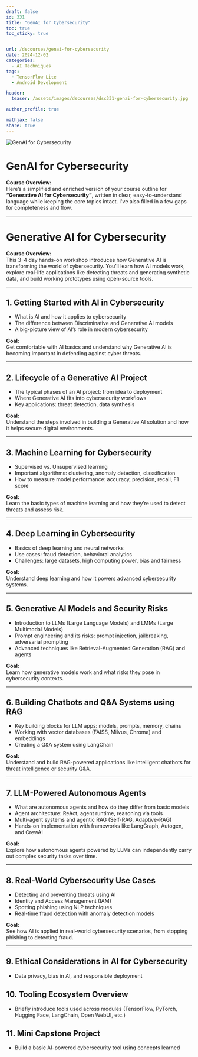 ```yaml
---
draft: false
id: 331    
title: "GenAI for Cybersecurity"
toc: true
toc_sticky: true


url: /dscourses/genai-for-cybersecurity
date: 2024-12-02
categories:
  - AI Techniques
tags: 
  - TensorFlow Lite
  - Android Development

header:
  teaser: /assets/images/dscourses/dsc331-genai-for-cybersecurity.jpg

author_profile: true

mathjax: false
share: true
---
```


![GenAI for Cybersecurity](/assets/images/dscourses/dsc331-genai-for-cybersecurity.jpg)

# GenAI for Cybersecurity

**Course Overview:**  
Here’s a simplified and enriched version of your course outline for **“Generative AI for Cybersecurity”**, written in clear, easy-to-understand language while keeping the core topics intact. I've also filled in a few gaps for completeness and flow.

---

# Generative AI for Cybersecurity

**Course Overview:**  
This 3–4 day hands-on workshop introduces how Generative AI is transforming the world of cybersecurity. You’ll learn how AI models work, explore real-life applications like detecting threats and generating synthetic data, and build working prototypes using open-source tools.

---

## 1. Getting Started with AI in Cybersecurity

- What is AI and how it applies to cybersecurity  
- The difference between Discriminative and Generative AI models  
- A big-picture view of AI’s role in modern cybersecurity

**Goal:**  
Get comfortable with AI basics and understand why Generative AI is becoming important in defending against cyber threats.

---

## 2. Lifecycle of a Generative AI Project

- The typical phases of an AI project: from idea to deployment  
- Where Generative AI fits into cybersecurity workflows  
- Key applications: threat detection, data synthesis

**Goal:**  
Understand the steps involved in building a Generative AI solution and how it helps secure digital environments.

---

## 3. Machine Learning for Cybersecurity

- Supervised vs. Unsupervised learning  
- Important algorithms: clustering, anomaly detection, classification  
- How to measure model performance: accuracy, precision, recall, F1 score

**Goal:**  
Learn the basic types of machine learning and how they’re used to detect threats and assess risk.

---

## 4. Deep Learning in Cybersecurity

- Basics of deep learning and neural networks  
- Use cases: fraud detection, behavioral analytics  
- Challenges: large datasets, high computing power, bias and fairness

**Goal:**  
Understand deep learning and how it powers advanced cybersecurity systems.

---

## 5. Generative AI Models and Security Risks

- Introduction to LLMs (Large Language Models) and LMMs (Large Multimodal Models)  
- Prompt engineering and its risks: prompt injection, jailbreaking, adversarial prompting  
- Advanced techniques like Retrieval-Augmented Generation (RAG) and agents

**Goal:**  
Learn how generative models work and what risks they pose in cybersecurity contexts.

---

## 6. Building Chatbots and Q&A Systems using RAG

- Key building blocks for LLM apps: models, prompts, memory, chains  
- Working with vector databases (FAISS, Milvus, Chroma) and embeddings  
- Creating a Q&A system using LangChain

**Goal:**  
Understand and build RAG-powered applications like intelligent chatbots for threat intelligence or security Q&A.

---

## 7. LLM-Powered Autonomous Agents

- What are autonomous agents and how do they differ from basic models  
- Agent architecture: ReAct, agent runtime, reasoning via tools  
- Multi-agent systems and agentic RAG (Self-RAG, Adaptive-RAG)  
- Hands-on implementation with frameworks like LangGraph, Autogen, and CrewAI

**Goal:**  
Explore how autonomous agents powered by LLMs can independently carry out complex security tasks over time.

---

## 8. Real-World Cybersecurity Use Cases

- Detecting and preventing threats using AI  
- Identity and Access Management (IAM)  
- Spotting phishing using NLP techniques  
- Real-time fraud detection with anomaly detection models

**Goal:**  
See how AI is applied in real-world cybersecurity scenarios, from stopping phishing to detecting fraud.

---

## 9. Ethical Considerations in AI for Cybersecurity  
  - Data privacy, bias in AI, and responsible deployment  

## 10. Tooling Ecosystem Overview  
  - Briefly introduce tools used across modules (TensorFlow, PyTorch, Hugging Face, LangChain, Open WebUI, etc.)  

## 11. Mini Capstone Project  
  - Build a basic AI-powered cybersecurity tool using concepts learned
